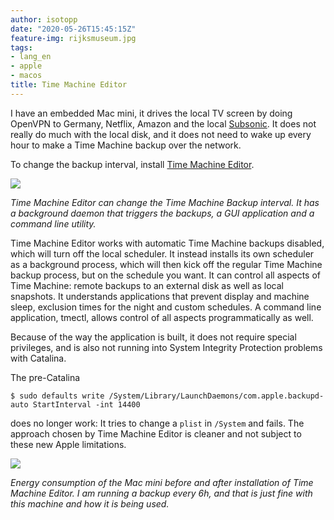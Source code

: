 ```yaml
---
author: isotopp
date: "2020-05-26T15:45:15Z"
feature-img: rijksmuseum.jpg
tags:
- lang_en
- apple
- macos
title: Time Machine Editor
---
```

I have an embedded Mac mini, it drives the local TV screen by doing OpenVPN to Germany, Netflix, Amazon and the local [Subsonic](https://subsonic.org). It does not really do much with the local disk, and it does not need to wake up every hour to make a Time Machine backup over the network.

To change the backup interval, install [Time Machine Editor](https://tclementdev.com/timemachineeditor/).

[![](https://blog.koehntopp.info/uploads/2020/05/tme.png)](https://tclementdev.com/timemachineeditor/)

*Time Machine Editor can change the Time Machine Backup interval. It has a background daemon that triggers the backups, a GUI application and a command line utility.*

Time Machine Editor works with automatic Time Machine backups disabled, which will turn off the local scheduler. It instead installs its own scheduler as a background process, which will then kick off the regular Time Machine backup process, but on the schedule you want. It can control all aspects of Time Machine: remote backups to an external disk as well as local snapshots. It understands applications that prevent display and machine sleep, exclusion times for the night and custom schedules. A command line application, tmectl, allows control of all aspects programmatically as well.

Because of the way the application is built, it does not require special privileges, and is also not running into System Integrity Protection problems with Catalina.

The pre-Catalina

```console
$ sudo defaults write /System/Library/LaunchDaemons/com.apple.backupd-auto StartInterval -int 14400
```

does no longer work: It tries to change a `plist` in `/System` and fails. The approach chosen by Time Machine Editor is cleaner and not subject to these new Apple limitations.

![](https://blog.koehntopp.info/uploads/2020/05/tme-before-after.png)

*Energy consumption of the Mac mini before and after installation of Time Machine Editor. I am running a backup every 6h, and that is just fine with this machine and how it is being used.*
